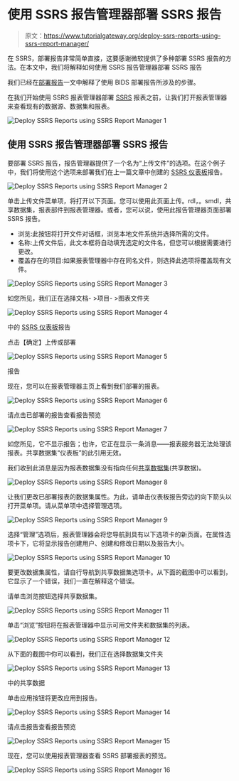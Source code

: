 # 使用 SSRS 报告管理器部署 SSRS 报告

> 原文：<https://www.tutorialgateway.org/deploy-ssrs-reports-using-ssrs-report-manager/>

在 SSRS，部署报告非常简单直接，这要感谢微软提供了多种部署 SSRS 报告的方法。在本文中，我们将解释如何使用 SSRS 报告管理器部署 SSRS 报告

我们已经在[部署报告](https://www.tutorialgateway.org/deploying-reports-in-ssrs/)一文中解释了使用 BIDS 部署报告所涉及的步骤。

在我们开始使用 SSRS 报表管理器部署 [SSRS](https://www.tutorialgateway.org/ssrs/) 报表之前，让我们打开报表管理器来查看现有的数据源、数据集和报表。

![Deploy SSRS Reports using SSRS Report Manager 1](img/dd80344c1d84515975e3cc885c816bf9.png)

## 使用 SSRS 报告管理器部署 SSRS 报告

要部署 SSRS 报告，报告管理器提供了一个名为“上传文件”的选项。在这个例子中，我们将使用这个选项来部署我们在上一篇文章中创建的 [SSRS 仪表板](https://www.tutorialgateway.org/ssrs-dashboard-reports/)报告。

![Deploy SSRS Reports using SSRS Report Manager 2](img/17505b10cfd6f0c7e4f2deaef89b58b3.png)

单击上传文件菜单项，将打开以下页面。您可以使用此页面上传。rdl，。smdl，共享数据集，报表部件到报表管理器。或者，您可以说，使用此报告管理器页面部署 SSRS 报告。

*   浏览:此按钮将打开文件对话框，浏览本地文件系统并选择所需的文件。
*   名称:上传文件后，此文本框将自动填充选定的文件名，但您可以根据需要进行更改。
*   覆盖存在的项目:如果报表管理器中存在同名文件，则选择此选项将覆盖现有文件。

![Deploy SSRS Reports using SSRS Report Manager 3](img/cf218d35840e21783c56e29319661422.png)

如您所见，我们正在选择文档- >项目- >图表文件夹

![Deploy SSRS Reports using SSRS Report Manager 4](img/ec23190b168a69f5597204601aff083f.png)

中的 [SSRS 仪表板](https://www.tutorialgateway.org/ssrs-dashboard-reports/)报告

点击【确定】上传或部署

![Deploy SSRS Reports using SSRS Report Manager 5](img/9f5ef378367bf545e73c3ecc81e5026d.png)

报告

现在，您可以在报表管理器主页上看到我们部署的报表。

![Deploy SSRS Reports using SSRS Report Manager 6](img/68ba6e2a62bc8805f1109b19fcbbd8f9.png)

请点击已部署的报告查看报告预览

![Deploy SSRS Reports using SSRS Report Manager 7](img/4fea36319980a3bdebd5571984ffea48.png)

如您所见，它不显示报告；也许，它正在显示一条消息——报表服务器无法处理该报表。共享数据集“仪表板”的此引用无效。

我们收到此消息是因为报表数据集没有指向任何[共享数据集](https://www.tutorialgateway.org/shared-dataset-in-ssrs/)(共享数据)。

![Deploy SSRS Reports using SSRS Report Manager 8](img/3f8dc7d080b8174c3d0db2ef0ff16e2a.png)

让我们更改已部署报表的数据集属性。为此，请单击仪表板报告旁边的向下箭头以打开菜单项。请从菜单项中选择管理选项。

![Deploy SSRS Reports using SSRS Report Manager 9](img/3b92ebf4dc9b87ce91bca9ee07f95bd9.png)

选择“管理”选项后，报表管理器会将您导航到具有以下选项卡的新页面。在属性选项卡下，它将显示报告创建用户、创建和修改日期以及报告大小。

![Deploy SSRS Reports using SSRS Report Manager 10](img/490db0d394682c326380cf5c6585aa04.png)

要更改数据集属性，请自行导航到共享数据集选项卡。从下面的截图中可以看到，它显示了一个错误，我们一直在解释这个错误。

请单击浏览按钮选择共享数据集。

![Deploy SSRS Reports using SSRS Report Manager 11](img/0a01f1063b81defca9783bfbae8ca4bb.png)

单击“浏览”按钮将在报表管理器中显示可用文件夹和数据集的列表。

![Deploy SSRS Reports using SSRS Report Manager 12](img/a3b0da52ef4fbe0c95829de379b542c5.png)

从下面的截图中你可以看到，我们正在选择数据集文件夹

![Deploy SSRS Reports using SSRS Report Manager 13](img/cd61e2dfc95246fe0fdda9fe2a26c2f6.png)

中的共享数据

单击应用按钮将更改应用到报告。

![Deploy SSRS Reports using SSRS Report Manager 14](img/b4cbff28906e2dbedfae99c4ce502782.png)

请点击报告查看报告预览

![Deploy SSRS Reports using SSRS Report Manager 15](img/4c70a23341d8eee343859d440fd31e96.png)

现在，您可以使用报表管理器查看 SSRS 部署报表的预览。

![Deploy SSRS Reports using SSRS Report Manager 16](img/53a450e45f033e514a263b1a73f40aae.png)